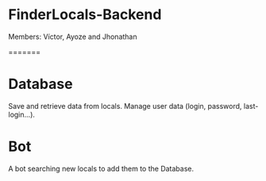 # FinderLocals-Backend
Members: Víctor, Ayoze and Jhonathan
 
=======
# Database
Save and retrieve data from locals.
Manage user data (login, password, last-login...).

# Bot 
A bot searching new locals to add them to the Database.


